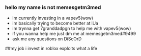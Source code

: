 ### hello my name is not memesgetm3med

-  im currently investing in a vapev5(wow)
-  im basically trying to become better at lUa
-  im trynna get 7granddadpgn to help me with vapev5(wow)
-  if you wanna help me just dm me at memesgetm3med#9499
-  ask me any questions on DiScOrD

##my job
i invest in roblox exploits
what a life
